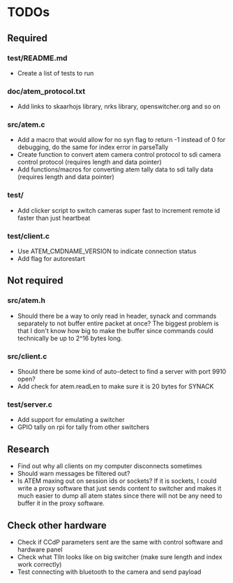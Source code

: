 # TODOs

## Required

### test/README.md
* Create a list of tests to run

### doc/atem_protocol.txt
* Add links to skaarhojs library, nrks library, openswitcher.org and so on

### src/atem.c
* Add a macro that would allow for no syn flag to return -1 instead of 0 for debugging, do the same for index error in parseTally
* Create function to convert atem camera control protocol to sdi camera control protocol (requires length and data pointer)
* Add functions/macros for converting atem tally data to sdi tally data (requires length and data pointer)

### test/
* Add clicker script to switch cameras super fast to increment remote id faster than just heartbeat

### test/client.c
* Use ATEM_CMDNAME_VERSION to indicate connection status
* Add flag for autorestart



## Not required

### src/atem.h
* Should there be a way to only read in header, synack and commands separately to not buffer entire packet at once? The biggest problem is that I don't know how big to make the buffer since commands could technically be up to 2^16 bytes long.

### src/client.c
* Should there be some kind of auto-detect to find a server with port 9910 open?
* Add check for atem.readLen to make sure it is 20 bytes for SYNACK

### test/server.c
* Add support for emulating a switcher
* GPIO tally on rpi for tally from other switchers



## Research
* Find out why all clients on my computer disconnects sometimes
* Should warn messages be filtered out?
* Is ATEM maxing out on session ids or sockets? If it is sockets, I could write a proxy software that just sends content to switcher and makes it much easier to dump all atem states since there will not be any need to buffer it in the proxy software.



## Check other hardware
* Check if CCdP parameters sent are the same with control software and hardware panel
* Check what TlIn looks like on big switcher (make sure length and index work correctly)
* Test connecting with bluetooth to the camera and send payload
